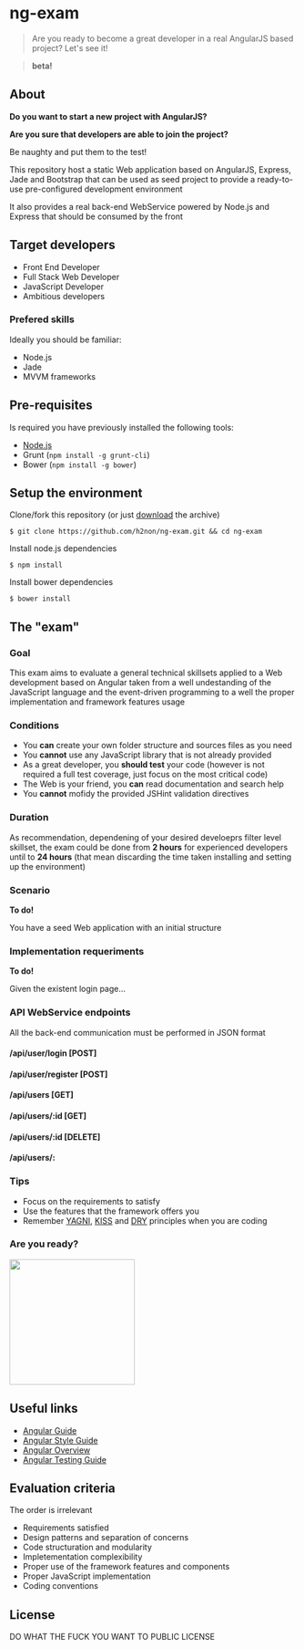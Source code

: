 # ng-exam

> Are you ready to become a great developer in a real AngularJS based project? Let's see it!

> **beta!**

## About

**Do you want to start a new project with AngularJS?**

**Are you sure that developers are able to join the project?**

Be naughty and put them to the test!

This repository host a static Web application based on AngularJS, Express, Jade and Bootstrap
that can be used as seed project to provide a ready-to-use pre-configured development environment

It also provides a real back-end WebService powered by Node.js and Express that should be consumed 
by the front

## Target developers

- Front End Developer 
- Full Stack Web Developer
- JavaScript Developer
- Ambitious developers

### Prefered skills

Ideally you should be familiar:

- Node.js
- Jade
- MVVM frameworks

## Pre-requisites

Is required you have previously installed the following tools:

- [Node.js](http://nodejs.org)
- Grunt (`npm install -g grunt-cli`)
- Bower (`npm install -g bower`)

## Setup the environment

Clone/fork this repository (or just [download](https://github.com/h2non/ng-exam/archive/master.zip) the archive)
```
$ git clone https://github.com/h2non/ng-exam.git && cd ng-exam
```
Install node.js dependencies
```
$ npm install
```
Install bower dependencies
```
$ bower install
```

## The "exam"

### Goal

This exam aims to evaluate a general technical skillsets applied to a Web development
based on Angular taken from a well undestanding of the JavaScript language and the event-driven programming 
to a well the proper implementation and framework features usage

### Conditions

- You **can** create your own folder structure and sources files as you need
- You **cannot** use any JavaScript library that is not already provided
- As a great developer, you **should test** your code (however is not required a full test coverage, just focus on the most critical code)
- The Web is your friend, you **can** read documentation and search help
- You **cannot** mofidy the provided JSHint validation directives

### Duration

As recommendation, dependening of your desired develoeprs filter level skillset, 
the exam could be done from **2 hours** for experienced developers until to **24 hours**
(that mean discarding the time taken installing and setting up the environment)

### Scenario

**To do!**

You have a seed Web application with an initial structure 

### Implementation requeriments

**To do!**

Given the existent login page...

### API WebService endpoints

All the back-end communication must be performed in JSON format

#### /api/user/login [POST]

#### /api/user/register [POST]

#### /api/users [GET]

#### /api/users/:id [GET]

#### /api/users/:id [DELETE]

#### /api/users/:

### Tips

- Focus on the requirements to satisfy
- Use the features that the framework offers you
- Remember [YAGNI][yagni], [KISS][kiss] and [DRY][dry] principles when you are coding

### Are you ready?

<img src="http://oi58.tinypic.com/2m3r9ly.jpg" width="220" />

## Useful links

- [Angular Guide](http://docs.angularjs.org/guide/concepts)
- [Angular Style Guide](https://github.com/mgechev/angularjs-style-guide)
- [Angular Overview](http://glennstovall.com/blog/2013/06/27/angularjs-an-overview/)
- [Angular Testing Guide](http://docs.angularjs.org/guide/dev_guide.unit-testing)

## Evaluation criteria

The order is irrelevant

- Requirements satisfied
- Design patterns and separation of concerns
- Code structuration and modularity
- Impletementation complexibility
- Proper use of the framework features and components 
- Proper JavaScript implementation 
- Coding conventions

## License

DO WHAT THE FUCK YOU WANT TO PUBLIC LICENSE

[yagni]: http://en.wikipedia.org/wiki/You_aren't_gonna_need_it
[kiss]: http://en.wikipedia.org/wiki/KISS_principle
[dry]: http://en.wikipedia.org/wiki/Don't_repeat_yourself
